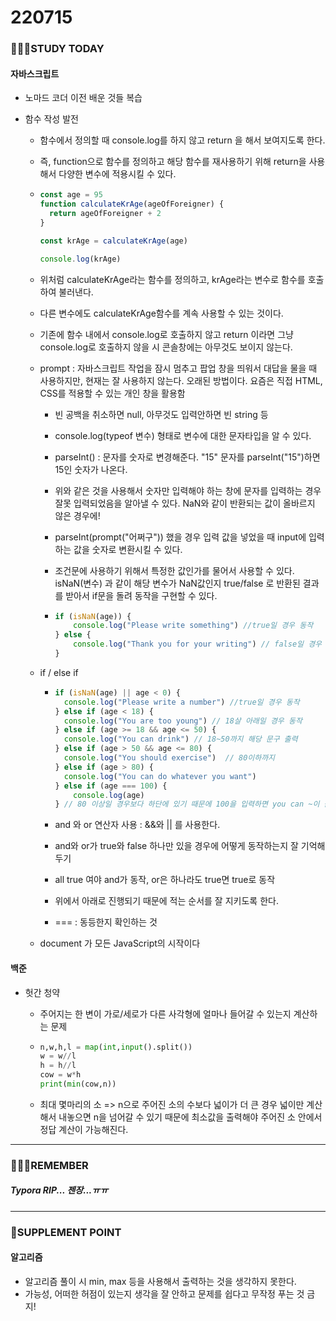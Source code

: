 # 220715

### 👨🏼‍🏫STUDY TODAY

#### 자바스크립트

- 노마드 코더 이전 배운 것들 복습

- 함수 작성 발전
  
  - 함수에서 정의할 때 console.log를 하지 않고 return 을 해서 보여지도록 한다.
  
  - 즉, function으로 함수를 정의하고 해당 함수를 재사용하기 위해 return을 사용해서 다양한 변수에 적용시킬 수 있다.
  
  - ```javascript
    const age = 95
    function calculateKrAge(ageOfForeigner) {
      return ageOfForeigner + 2
    }
    
    const krAge = calculateKrAge(age)
    
    console.log(krAge)
    ```
  
  - 위처럼 calculateKrAge라는 함수를 정의하고, krAge라는 변수로 함수를 호출하여 불러낸다.
  
  - 다른 변수에도 calculateKrAge함수를 계속 사용할 수 있는 것이다.
  
  - 기존에 함수 내에서 console.log로 호출하지 않고 return 이라면 그냥 console.log로 호출하지 않을 시 콘솔창에는 아무것도 보이지 않는다.
  
  - prompt : 자바스크립트 작업을 잠시 멈추고 팝업 창을 띄워서 대답을 물을 때 사용하지만, 현재는 잘 사용하지 않는다. 오래된 방법이다. 요즘은 직접 HTML, CSS를 적용할 수 있는 개인 창을 활용함
    
    - 빈 공백을 취소하면 null, 아무것도 입력안하면 빈 string 등
    
    - console.log(typeof 변수) 형태로 변수에 대한 문자타입을 알 수 있다.
    
    - parseInt() : 문자를 숫자로 변경해준다. "15" 문자를 parseInt("15")하면 15인 숫자가 나온다.
    
    - 위와 같은 것을 사용해서 숫자만 입력해야 하는 창에 문자를 입력하는 경우 잘못 입력되었음을 알아낼 수 있다. NaN와 같이 반환되는 값이 올바르지 않은 경우에!
    
    - parseInt(prompt("어쩌구")) 했을 경우 입력 값을 넣었을 때 input에 입력하는 값을 숫자로 변환시킬 수 있다.
    
    - 조건문에 사용하기 위해서 특정한 값인가를 물어서 사용할 수 있다. isNaN(변수) 과 같이 해당 변수가 NaN값인지 true/false 로 반환된 결과를 받아서 if문을 돌려 동작을 구현할 수 있다.
    
    - ```javascript
      if (isNaN(age)) {
          console.log("Please write something") //true일 경우 동작
      } else {
          console.log("Thank you for your writing") // false일 경우 동작
      }
      ```
  
  - if / else if
    
    - ```javascript
      if (isNaN(age) || age < 0) {
        console.log("Please write a number") //true일 경우 동작
      } else if (age < 18) {
        console.log("You are too young") // 18살 아래일 경우 동작
      } else if (age >= 18 && age <= 50) { 
        console.log("You can drink") // 18~50까지 해당 문구 출력
      } else if (age > 50 && age <= 80) {
        console.log("You should exercise")  // 80이하까지
      } else if (age > 80) {  
        console.log("You can do whatever you want")
      } else if (age === 100) {
          console.log(age)
      } // 80 이상일 경우보다 하단에 있기 때문에 100을 입력하면 you can ~이 뜸
      ```
    
    - and 와 or 연산자 사용 : &&와 || 를 사용한다.
    
    - and와 or가 true와 false 하나만 있을 경우에 어떻게 동작하는지 잘 기억해두기
    
    - all true 여야 and가 동작, or은 하나라도 true면 true로 동작
    
    - 위에서 아래로 진행되기 때문에 적는 순서를 잘 지키도록 한다.
    
    - === : 동등한지 확인하는 것
  
  - document 가 모든 JavaScript의 시작이다

#### 백준

- 헛간 청약
  
  - 주어지는 한 변이 가로/세로가 다른 사각형에 얼마나 들어갈 수 있는지 계산하는 문제
  
  - ```python
    n,w,h,l = map(int,input().split())
    w = w//l
    h = h//l
    cow = w*h
    print(min(cow,n))
    ```
  
  - 최대 몇마리의 소 => n으로 주어진 소의 수보다 넓이가 더 큰 경우 넓이만 계산해서 내놓으면 n을 넘어갈 수 있기 때문에 최소값을 출력해야 주어진 소 안에서 정답 계산이 가능해진다.

---

### 💆🏼‍♂️REMEMBER

##### Typora RIP... 젠장...ㅠㅠ

---

### 💫SUPPLEMENT POINT

#### 알고리즘

- 알고리즘 풀이 시 min, max 등을 사용해서 출력하는 것을 생각하지 못한다.
- 가능성, 어떠한 허점이 있는지 생각을 잘 안하고 문제를 쉽다고 무작정 푸는 것 금지!
